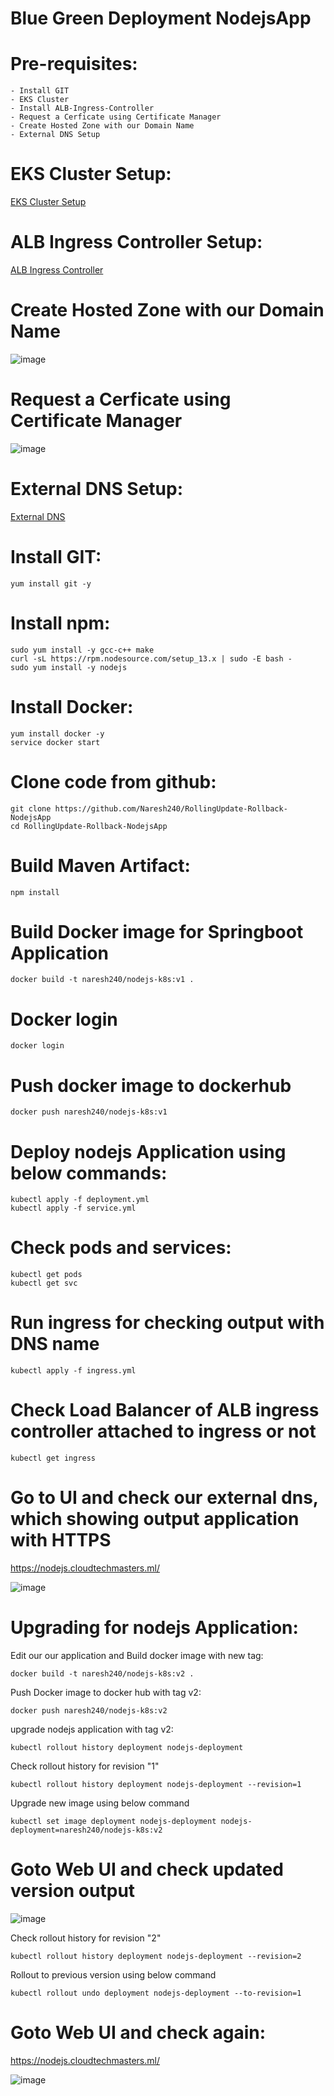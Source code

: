 # Blue Green Deployment NodejsApp

# Pre-requisites:
    - Install GIT
    - EKS Cluster
    - Install ALB-Ingress-Controller
    - Request a Cerficate using Certificate Manager
    - Create Hosted Zone with our Domain Name
    - External DNS Setup
# EKS Cluster Setup:
  [EKS Cluster Setup](https://github.com/Naresh240/eks-cluster-setup/blob/main/README.md)
# ALB Ingress Controller Setup:
  [ALB Ingress Controller](https://github.com/Naresh240/ALB-Ingress-Controller-Setup/blob/main/README.md)
# Create Hosted Zone with our Domain Name
![image](https://user-images.githubusercontent.com/58024415/94990966-7e2fd380-059d-11eb-8285-a82353f38c1a.png)
# Request a Cerficate using Certificate Manager
![image](https://user-images.githubusercontent.com/58024415/94990930-301ad000-059d-11eb-9c5d-8ee47d494f82.png)
# External DNS Setup:
  [External DNS](https://github.com/Naresh240/External-DNS-Setup-Kubernetes/tree/main)
# Install GIT:
    yum install git -y
# Install npm:
    sudo yum install -y gcc-c++ make
    curl -sL https://rpm.nodesource.com/setup_13.x | sudo -E bash -
    sudo yum install -y nodejs
# Install Docker:
    yum install docker -y
    service docker start
# Clone code from github:
    git clone https://github.com/Naresh240/RollingUpdate-Rollback-NodejsApp
    cd RollingUpdate-Rollback-NodejsApp
# Build Maven Artifact:
    npm install
# Build Docker image for Springboot Application
    docker build -t naresh240/nodejs-k8s:v1 .
# Docker login
    docker login
# Push docker image to dockerhub
    docker push naresh240/nodejs-k8s:v1
# Deploy nodejs Application using below commands:
    kubectl apply -f deployment.yml
    kubectl apply -f service.yml
# Check pods and services:
    kubectl get pods
    kubectl get svc
# Run ingress for checking output with DNS name
    kubectl apply -f ingress.yml
# Check Load Balancer of ALB ingress controller attached to ingress or not
    kubectl get ingress
# Go to UI and check our external dns, which showing output application with HTTPS
  https://nodejs.cloudtechmasters.ml/
  
![image](https://user-images.githubusercontent.com/58024415/95006082-dc040000-061d-11eb-8fd6-da6c80216c54.png)
# Upgrading for nodejs Application:
Edit our our application and Build docker image with new tag:
    
    docker build -t naresh240/nodejs-k8s:v2 .

Push Docker image to docker hub with tag v2:

    docker push naresh240/nodejs-k8s:v2

upgrade nodejs application with tag v2:
    
    kubectl rollout history deployment nodejs-deployment
    
Check rollout history for revision "1"
    
    kubectl rollout history deployment nodejs-deployment --revision=1
    
Upgrade new image using below command
    
    kubectl set image deployment nodejs-deployment nodejs-deployment=naresh240/nodejs-k8s:v2
    
# Goto Web UI and check updated version output
![image](https://user-images.githubusercontent.com/58024415/95006858-854ef400-0626-11eb-8250-9a5d4a559e11.png)

Check rollout history for revision "2"

    kubectl rollout history deployment nodejs-deployment --revision=2
  
 Rollout to previous version using below command 
    
    kubectl rollout undo deployment nodejs-deployment --to-revision=1
    
# Goto Web UI and check again:
  https://nodejs.cloudtechmasters.ml/
  
![image](https://user-images.githubusercontent.com/58024415/95006993-fa6ef900-0627-11eb-8269-66299b56f504.png)

